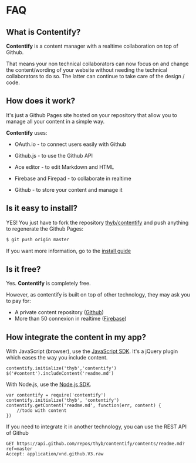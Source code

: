 FAQ 
===

What is Contentify?
-------------------

**Contentify** is a content manager with a realtime collaboration on top of Github.

That means your non technical collaborators can now focus on and change the content/wording of your website without needing the technical collaborators to do so. The latter can continue to take care of the design / code.

How does it work?
-----------------

It's just a Github Pages site hosted on your repository that allow you to manage all your content in a simple way.

**Contentify** uses:

* OAuth.io - to connect users easily with Github

* Github.js - to use the Github API

* Ace editor - to edit Markdown and HTML

* Firebase and Firepad - to collaborate in realtime

* Github - to store your content and manage it

Is it easy to install?
----------------------

YES! You just have to fork the repository [thyb/contentify](https://github.com/thyb/contentify) and push anything to regenerate the Github Pages:

```sh
$ git push origin master
```

If you want more information, go to the [install guide](http://thyb.github.io/contentify/#/learn-more/install)

Is it free?
-----------

Yes. **Contentify** is completely free.

However, as contentify is built on top of other technology, they may ask you to pay for:

* A private content repository ([Github](https://github.com/pricing))
* More than 50 connexion in realtime ([Firebase](https://firebase.com/pricing))

How integrate the content in my app?
------------------------------------

With JavaScript (browser), use the [JavaScript SDK](https://github.com/thyb/contentify-js). It's a jQuery plugin which eases the way you include content.

    contentify.initialize('thyb','contentify')
    $('#content').includeContent('readme.md')

With Node.js, use the [Node.js SDK](https://github.com/thyb/contentify-js).

    var contentify = require('contentify')
    contentify.initialize('thyb', 'contentify')
    contentify.getContent('readme.md', function(err, content) {
        //todo with content
    })

If you need to integrate it in another technology, you can use the REST API of Github

    GET https://api.github.com/repos/thyb/contentify/contents/readme.md?ref=master
    Accept: application/vnd.github.V3.raw

